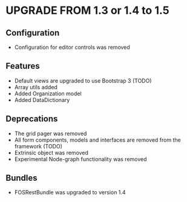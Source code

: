 UPGRADE FROM 1.3 or 1.4 to 1.5
==============================

Configuration
-------------

* Configuration for editor controls was removed

Features
--------

* Default views are upgraded to use Bootstrap 3 (TODO)
* Array utils added
* Added Organization model
* Added DataDictionary

Deprecations
------------

* The grid pager was removed
* All form components, models and interfaces are removed from the framework (TODO)
* Extrinsic object was removed
* Experimental Node-graph functionality was removed

Bundles
-------

* FOSRestBundle was upgraded to version 1.4

